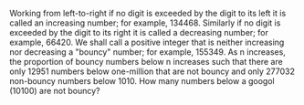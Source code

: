    Working from left-to-right if no digit is exceeded by the digit to its left it is called an increasing number; for example, 134468. Similarly if no digit is exceeded by the digit to its right it is called a decreasing number; for example, 66420. We shall call a positive integer that is neither increasing nor decreasing a &quot;bouncy&quot; number; for example, 155349. As n increases, the proportion of bouncy numbers below n increases such that there are only 12951 numbers below one-million that are not bouncy and only 277032 non-bouncy numbers below 1010. How many numbers below a googol (10100) are not bouncy?   